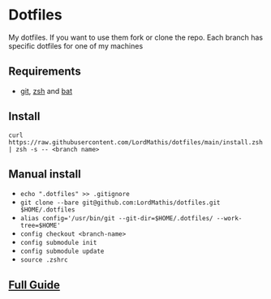 # Dotfiles

My dotfiles. If you want to use them fork or clone the repo. Each branch has specific dotfiles for one of my machines

## Requirements

* [git](https://git-scm.com/), [zsh](http://www.zsh.org/) and [bat](https://github.com/sharkdp/bat)

## Install

`curl https://raw.githubusercontent.com/LordMathis/dotfiles/main/install.zsh | zsh -s -- <branch name>`

## Manual install

* `echo ".dotfiles" >> .gitignore`
* `git clone --bare git@github.com:LordMathis/dotfiles.git $HOME/.dotfiles`
* `alias config='/usr/bin/git --git-dir=$HOME/.dotfiles/ --work-tree=$HOME'`
* `config checkout <branch-name>`
* `config submodule init`
* `config submodule update`
* `source .zshrc`

## [Full Guide](https://developer.atlassian.com/blog/2016/02/best-way-to-store-dotfiles-git-bare-repo/)
